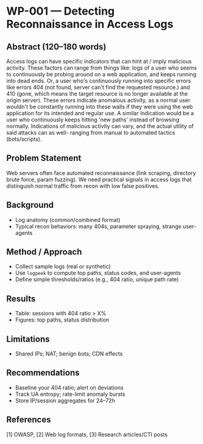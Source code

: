 # WP-001 — Detecting Reconnaissance in Access Logs

## Abstract (120–180 words)
Access logs can have specific indicators that can hint at / imply malicious activity. These factors can range from things like: logs of a user who seems to continuously be probing around on a web application, and keeps running into dead ends. Or, a user who's continuously running into specific errors like errors 404 (not found, server can't find the requested resource.) and 410 (gone, which means the target resource is no longer available at the origin server). These errors indicate anomalous activity, as a normal user wouldn't be constantly running into these walls if they were using the web application for its intended and regular use. A similar indication would be a user who continuously keeps hitting 'new paths' instead of browsing normally. Indications of malicious activity can vary, and the actual utility of said attacks can as well- ranging from manual to automated tactics (bots/scripts).

## Problem Statement
Web servers often face automated reconnaissance (link scraping, directory brute force, param fuzzing). We need practical signals in access logs that distinguish normal traffic from recon with low false positives.

## Background
- Log anatomy (common/combined format)
- Typical recon behaviors: many 404s, parameter spraying, strange user-agents

## Method / Approach
- Collect sample logs (real or synthetic)
- Use `logpeek` to compute top paths, status codes, and user-agents
- Define simple thresholds/ratios (e.g., 404 ratio, unique path rate)

## Results
- Table: sessions with 404 ratio > X%
- Figures: top paths, status distribution

## Limitations
- Shared IPs; NAT; benign bots; CDN effects

## Recommendations
- Baseline your 404 ratio; alert on deviations
- Track UA entropy; rate-limit anomaly bursts
- Store IP/session aggregates for 24–72h

## References
[1] OWASP, [2] Web log formats, [3] Research articles/CTI posts
